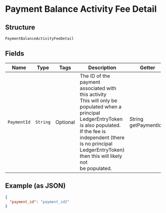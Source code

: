 
# Payment Balance Activity Fee Detail

## Structure

`PaymentBalanceActivityFeeDetail`

## Fields

| Name | Type | Tags | Description | Getter |
|  --- | --- | --- | --- | --- |
| `PaymentId` | `String` | Optional | The ID of the payment associated with this activity<br>This will only be populated when a principal LedgerEntryToken is also populated.<br>If the fee is independent (there is no principal LedgerEntryToken) then this will likely not<br>be populated. | String getPaymentId() |

## Example (as JSON)

```json
{
  "payment_id": "payment_id2"
}
```

